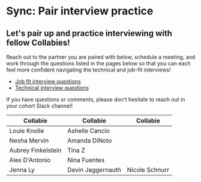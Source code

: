 # Sync: Pair interview practice

## Let's pair up and practice interviewing with fellow Collabies!

Reach out to the partner you are paired with below, schedule a meeting, and work through the questions listed in the pages below so that you can each feel more confident navigating the technical and job-fit interviews!

* [Job fit interview questions](../resources/job-fit-interview-questions.md)
* [Technical interview questions](../resources/technical-interview-questions.md)

If you have questions or comments, please don't hesitate to reach out in your cohort Slack channel!


| Collabie | Collabie | Collabie |
| ---- | ---- | ---- |
| Louie Knolle  | Ashelle Cancio |
| Nesha Mervin  | Amanda DiNoto  |
| Aubrey Finkelstein  | Tina Z |
| Alex D'Antonio  | Nina Fuentes |
| Jenna Ly  | Devin Jaggernauth | Nicole Schnurr |
